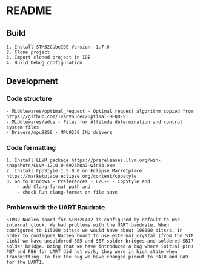 # README

## Build
	1. Install STM32CubeIDE Version: 1.7.0
	2. Clone project
	3. Import cloned project in IDE
	4. Build Debug configuration

## Development
### Code structure
	- Middlewares/optimal_request - Optimal request algorithm copied from https://github.com/IvanVnucec/Optimal-REQUEST
	- Middlewares/adcs - Files for Attitude determination and control system files
	- Drivers/mpu9250 - MPU9250 IMU drivers

### Code formatting
	1. Install LLVM package https://prereleases.llvm.org/win-snapshots/LLVM-12.0.0-6923b0a7-win64.exe
	2. Install CppStyle 1.5.0.0 on Eclipse Marketplace https://marketplace.eclipse.org/content/cppstyle
	3. Go to Windows - Preferences - C/C++ - CppStyle and 
		- add Clang-format path and
		- check Run clang-format on file save

### Problem with the UART Baudrate
	STM32 Nucleo board for STM32L412 is configured by default to use internal clock. We had problems with the UART baudrate. When configured to 115200 bits/s we would have about 108000 bits/s. In order to configure Nucleo board to use external crystal (from the STM Link) we have unsoldered SB5 and SB7 solder bridges and soldered SB17 solder bridge. Doing that we have introduced a bug where initial pins PB7 and PB6 for UART did not work, they were in high state when transmitting. To fix the bug we have changed pinout to PA10 and PA9 for the UART1. 
	
